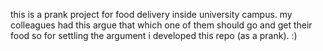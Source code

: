 this is a prank project for food delivery inside university campus.
my colleagues had this argue that which one of them should go and get their food so for settling the argument
i developed this repo (as a prank). :)
